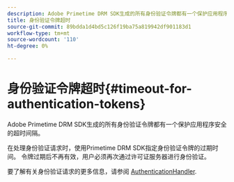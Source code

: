 ```yaml
---
description: Adobe Primetime DRM SDK生成的所有身份验证令牌都有一个保护应用程序安全的超时间隔。
title: 身份验证令牌超时
source-git-commit: 89bdda1d4bd5c126f19ba75a819942df901183d1
workflow-type: tm+mt
source-wordcount: '110'
ht-degree: 0%

---
```



# 身份验证令牌超时{#timeout-for-authentication-tokens}

Adobe Primetime DRM SDK生成的所有身份验证令牌都有一个保护应用程序安全的超时间隔。

在处理身份验证请求时，使用Primetime DRM SDK指定身份验证令牌的过期时间。 令牌过期后不再有效，用户必须再次通过许可证服务器进行身份验证。

要了解有关身份验证请求的更多信息，请参阅 [AuthenticationHandler](https://help.adobe.com/en_US/primetime/api/drm-apis/server/javadocs-flashaccess-pro/com/adobe/flashaccess/sdk/protocol/authentication/AuthenticationHandler.html).
